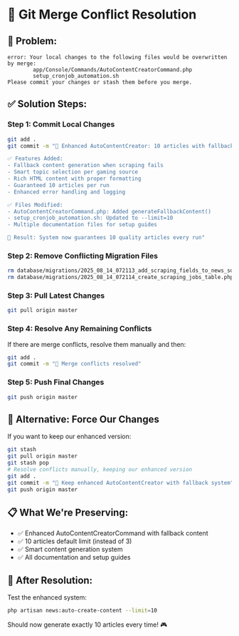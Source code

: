 # 🔧 Git Merge Conflict Resolution

## 🚨 **Problem:**
```
error: Your local changes to the following files would be overwritten by merge:
        app/Console/Commands/AutoContentCreatorCommand.php
        setup_cronjob_automation.sh
Please commit your changes or stash them before you merge.
```

## ✅ **Solution Steps:**

### Step 1: Commit Local Changes
```bash
git add .
git commit -m "🚀 Enhanced AutoContentCreator: 10 articles with fallback system

✅ Features Added:
- Fallback content generation when scraping fails
- Smart topic selection per gaming source
- Rich HTML content with proper formatting
- Guaranteed 10 articles per run
- Enhanced error handling and logging

✅ Files Modified:
- AutoContentCreatorCommand.php: Added generateFallbackContent()
- setup_cronjob_automation.sh: Updated to --limit=10
- Multiple documentation files for setup guides

🎯 Result: System now guarantees 10 quality articles every run"
```

### Step 2: Remove Conflicting Migration Files
```bash
rm database/migrations/2025_08_14_072113_add_scraping_fields_to_news_sources_table.php
rm database/migrations/2025_08_14_072114_create_scraping_jobs_table.php
```

### Step 3: Pull Latest Changes
```bash
git pull origin master
```

### Step 4: Resolve Any Remaining Conflicts
If there are merge conflicts, resolve them manually and then:
```bash
git add .
git commit -m "🔀 Merge conflicts resolved"
```

### Step 5: Push Final Changes
```bash
git push origin master
```

## 🎯 **Alternative: Force Our Changes**
If you want to keep our enhanced version:
```bash
git stash
git pull origin master
git stash pop
# Resolve conflicts manually, keeping our enhanced version
git add .
git commit -m "🚀 Keep enhanced AutoContentCreator with fallback system"
git push origin master
```

## 📋 **What We're Preserving:**
- ✅ Enhanced AutoContentCreatorCommand with fallback content
- ✅ 10 articles default limit (instead of 3)
- ✅ Smart content generation system
- ✅ All documentation and setup guides

## 🚀 **After Resolution:**
Test the enhanced system:
```bash
php artisan news:auto-create-content --limit=10
```

Should now generate exactly 10 articles every time! 🎮
